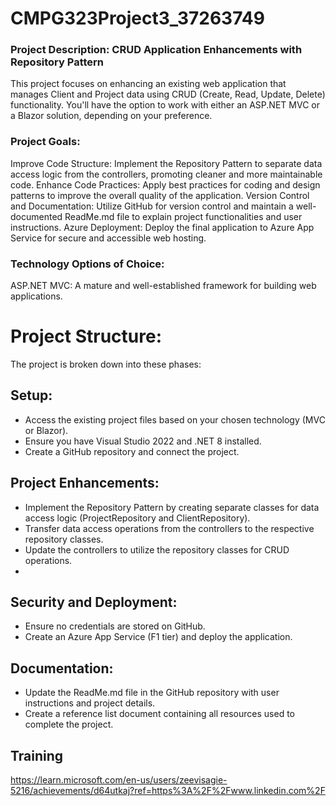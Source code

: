 # CMPG323Project3_37263749
### Project Description: CRUD Application Enhancements with Repository Pattern
This project focuses on enhancing an existing web application that manages Client and Project data using CRUD (Create, Read, Update, Delete) functionality. You'll have the option to work with either an ASP.NET MVC or a Blazor solution, depending on your preference.

### Project Goals:

Improve Code Structure: Implement the Repository Pattern to separate data access logic from the controllers, promoting cleaner and more maintainable code.
Enhance Code Practices: Apply best practices for coding and design patterns to improve the overall quality of the application.
Version Control and Documentation: Utilize GitHub for version control and maintain a well-documented ReadMe.md file to explain project functionalities and user instructions.
Azure Deployment: Deploy the final application to Azure App Service for secure and accessible web hosting.

### Technology Options of Choice:

ASP.NET MVC: A mature and well-established framework for building web applications.

# Project Structure:

The project is broken down into these phases:

## Setup:
-  Access the existing project files based on your chosen technology (MVC or Blazor).
-  Ensure you have Visual Studio 2022 and .NET 8 installed.
-  Create a GitHub repository and connect the project.
  
## Project Enhancements:
-  Implement the Repository Pattern by creating separate classes for data access logic (ProjectRepository and ClientRepository).
-  Transfer data access operations from the controllers to the respective repository classes.
-  Update the controllers to utilize the repository classes for CRUD operations.
-  
## Security and Deployment:
- Ensure no credentials are stored on GitHub.
- Create an Azure App Service (F1 tier) and deploy the application.
  
## Documentation:
- Update the ReadMe.md file in the GitHub repository with user instructions and project details.
- Create a reference list document containing all resources used to complete the project.

## Training
https://learn.microsoft.com/en-us/users/zeevisagie-5216/achievements/d64utkaj?ref=https%3A%2F%2Fwww.linkedin.com%2F
